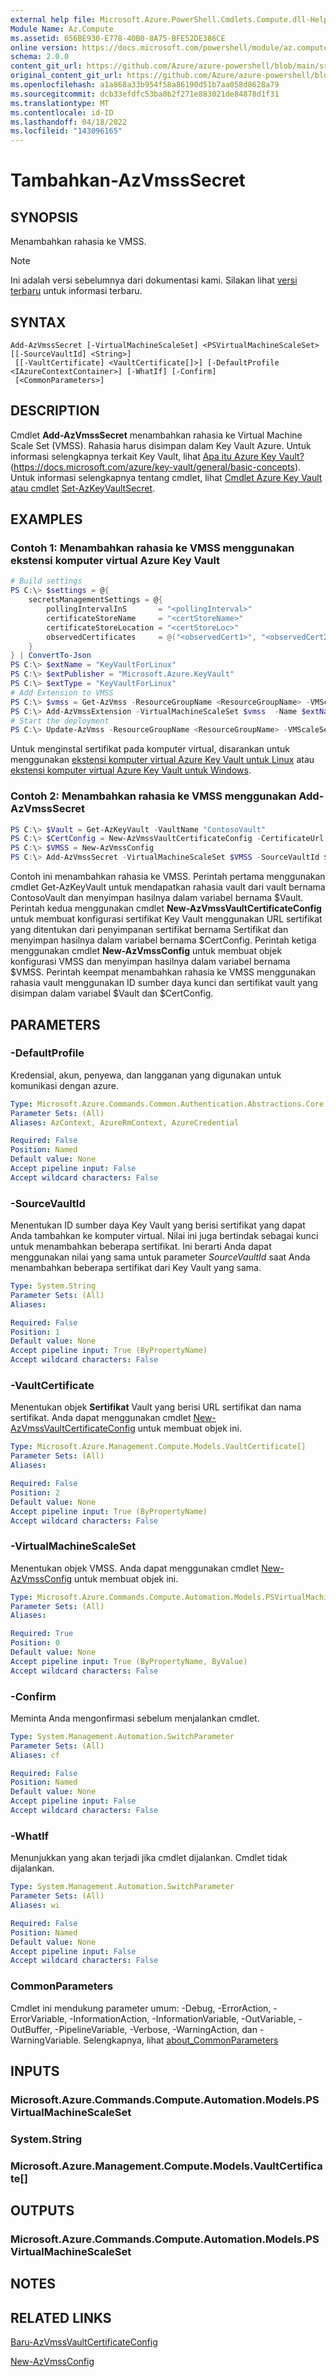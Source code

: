 ```yaml
---
external help file: Microsoft.Azure.PowerShell.Cmdlets.Compute.dll-Help.xml
Module Name: Az.Compute
ms.assetid: 656BE930-E778-40B0-8A75-BFE52DE386CE
online version: https://docs.microsoft.com/powershell/module/az.compute/add-azvmsssecret
schema: 2.0.0
content_git_url: https://github.com/Azure/azure-powershell/blob/main/src/Compute/Compute/help/Add-AzVmssSecret.md
original_content_git_url: https://github.com/Azure/azure-powershell/blob/main/src/Compute/Compute/help/Add-AzVmssSecret.md
ms.openlocfilehash: a1a868a33b954f58a86190d51b7aa058d8628a79
ms.sourcegitcommit: dcb33efdfc53ba0b2f271e883021de84878d1f31
ms.translationtype: MT
ms.contentlocale: id-ID
ms.lasthandoff: 04/18/2022
ms.locfileid: "143096165"
---
```

# Tambahkan-AzVmssSecret

## SYNOPSIS
Menambahkan rahasia ke VMSS.

> [!NOTE]
>Ini adalah versi sebelumnya dari dokumentasi kami. Silakan lihat [versi terbaru](/powershell/module/az.compute/add-azvmsssecret) untuk informasi terbaru.

## SYNTAX

```
Add-AzVmssSecret [-VirtualMachineScaleSet] <PSVirtualMachineScaleSet> [[-SourceVaultId] <String>]
 [[-VaultCertificate] <VaultCertificate[]>] [-DefaultProfile <IAzureContextContainer>] [-WhatIf] [-Confirm]
 [<CommonParameters>]
```

## DESCRIPTION
Cmdlet **Add-AzVmssSecret** menambahkan rahasia ke Virtual Machine Scale Set (VMSS).
Rahasia harus disimpan dalam Key Vault Azure.
Untuk informasi selengkapnya terkait Key Vault, lihat [Apa itu Azure Key Vault?](https://docs.microsoft.com/azure/key-vault/general/basic-concepts) (https://docs.microsoft.com/azure/key-vault/general/basic-concepts).
Untuk informasi selengkapnya tentang cmdlet, lihat [Cmdlet Azure Key Vault atau cmdlet](/powershell/module/az.keyvault) [Set-AzKeyVaultSecret](/powershell/module/az.keyvault/set-azkeyvaultsecret).

## EXAMPLES

### Contoh 1: Menambahkan rahasia ke VMSS menggunakan ekstensi komputer virtual Azure Key Vault

```powershell
# Build settings
PS C:\> $settings = @{
    secretsManagementSettings = @{
        pollingIntervalInS       = "<pollingInterval>"
        certificateStoreName     = "<certStoreName>"
        certificateStoreLocation = "<certStoreLoc>"
        observedCertificates     = @("<observedCert1>", "<observedCert2>")
    } 
} | ConvertTo-Json
PS C:\> $extName = "KeyVaultForLinux"
PS C:\> $extPublisher = "Microsoft.Azure.KeyVault"
PS C:\> $extType = "KeyVaultForLinux"
# Add Extension to VMSS
PS C:\> $vmss = Get-AzVmss -ResourceGroupName <ResourceGroupName> -VMScaleSetName <VmssName>
PS C:\> Add-AzVmssExtension -VirtualMachineScaleSet $vmss  -Name $extName -Publisher $extPublisher -Type $extType -TypeHandlerVersion "2.0" -Setting $settings
# Start the deployment
PS C:\> Update-AzVmss -ResourceGroupName <ResourceGroupName> -VMScaleSetName <VmssName> -VirtualMachineScaleSet $vmss
```

Untuk menginstal sertifikat pada komputer virtual, disarankan untuk menggunakan [ekstensi komputer virtual Azure Key Vault untuk Linux](https://docs.microsoft.com/azure/virtual-machines/extensions/key-vault-linux) atau [ekstensi komputer virtual Azure Key Vault untuk Windows](https://docs.microsoft.com/azure/virtual-machines/extensions/key-vault-windows). 

### Contoh 2: Menambahkan rahasia ke VMSS menggunakan Add-AzVmssSecret
```powershell
PS C:\> $Vault = Get-AzKeyVault -VaultName "ContosoVault"
PS C:\> $CertConfig = New-AzVmssVaultCertificateConfig -CertificateUrl "http://keyVaultName.vault.contoso.net/secrets/secretName/secretVersion" -CertificateStore "Certificates"
PS C:\> $VMSS = New-AzVmssConfig
PS C:\> Add-AzVmssSecret -VirtualMachineScaleSet $VMSS -SourceVaultId $Vault.ResourceId -VaultCertificate $CertConfig
```

Contoh ini menambahkan rahasia ke VMSS.
Perintah pertama menggunakan cmdlet Get-AzKeyVault untuk mendapatkan rahasia vault dari vault bernama ContosoVault dan menyimpan hasilnya dalam variabel bernama $Vault.
Perintah kedua menggunakan cmdlet **New-AzVmssVaultCertificateConfig** untuk membuat konfigurasi sertifikat Key Vault menggunakan URL sertifikat yang ditentukan dari penyimpanan sertifikat bernama Sertifikat dan menyimpan hasilnya dalam variabel bernama $CertConfig.
Perintah ketiga menggunakan cmdlet **New-AzVmssConfig** untuk membuat objek konfigurasi VMSS dan menyimpan hasilnya dalam variabel bernama $VMSS.
Perintah keempat menambahkan rahasia ke VMSS menggunakan rahasia vault menggunakan ID sumber daya kunci dan sertifikat vault yang disimpan dalam variabel $Vault dan $CertConfig.

## PARAMETERS

### -DefaultProfile
Kredensial, akun, penyewa, dan langganan yang digunakan untuk komunikasi dengan azure.

```yaml
Type: Microsoft.Azure.Commands.Common.Authentication.Abstractions.Core.IAzureContextContainer
Parameter Sets: (All)
Aliases: AzContext, AzureRmContext, AzureCredential

Required: False
Position: Named
Default value: None
Accept pipeline input: False
Accept wildcard characters: False
```

### -SourceVaultId
Menentukan ID sumber daya Key Vault yang berisi sertifikat yang dapat Anda tambahkan ke komputer virtual.
Nilai ini juga bertindak sebagai kunci untuk menambahkan beberapa sertifikat.
Ini berarti Anda dapat menggunakan nilai yang sama untuk parameter *SourceVaultId* saat Anda menambahkan beberapa sertifikat dari Key Vault yang sama.

```yaml
Type: System.String
Parameter Sets: (All)
Aliases:

Required: False
Position: 1
Default value: None
Accept pipeline input: True (ByPropertyName)
Accept wildcard characters: False
```

### -VaultCertificate
Menentukan objek **Sertifikat** Vault yang berisi URL sertifikat dan nama sertifikat.
Anda dapat menggunakan cmdlet [New-AzVmssVaultCertificateConfig](./New-AzVmssVaultCertificateConfig.md) untuk membuat objek ini.

```yaml
Type: Microsoft.Azure.Management.Compute.Models.VaultCertificate[]
Parameter Sets: (All)
Aliases:

Required: False
Position: 2
Default value: None
Accept pipeline input: True (ByPropertyName)
Accept wildcard characters: False
```

### -VirtualMachineScaleSet
Menentukan objek VMSS.
Anda dapat menggunakan cmdlet [New-AzVmssConfig](./New-AzVmssConfig.md) untuk membuat objek ini.

```yaml
Type: Microsoft.Azure.Commands.Compute.Automation.Models.PSVirtualMachineScaleSet
Parameter Sets: (All)
Aliases:

Required: True
Position: 0
Default value: None
Accept pipeline input: True (ByPropertyName, ByValue)
Accept wildcard characters: False
```

### -Confirm
Meminta Anda mengonfirmasi sebelum menjalankan cmdlet.

```yaml
Type: System.Management.Automation.SwitchParameter
Parameter Sets: (All)
Aliases: cf

Required: False
Position: Named
Default value: None
Accept pipeline input: False
Accept wildcard characters: False
```

### -WhatIf
Menunjukkan yang akan terjadi jika cmdlet dijalankan. Cmdlet tidak dijalankan.

```yaml
Type: System.Management.Automation.SwitchParameter
Parameter Sets: (All)
Aliases: wi

Required: False
Position: Named
Default value: None
Accept pipeline input: False
Accept wildcard characters: False
```

### CommonParameters
Cmdlet ini mendukung parameter umum: -Debug, -ErrorAction, -ErrorVariable, -InformationAction, -InformationVariable, -OutVariable, -OutBuffer, -PipelineVariable, -Verbose, -WarningAction, dan -WarningVariable. Selengkapnya, lihat [about_CommonParameters](http://go.microsoft.com/fwlink/?LinkID=113216)

## INPUTS

### Microsoft.Azure.Commands.Compute.Automation.Models.PSVirtualMachineScaleSet

### System.String

### Microsoft.Azure.Management.Compute.Models.VaultCertificate[]

## OUTPUTS

### Microsoft.Azure.Commands.Compute.Automation.Models.PSVirtualMachineScaleSet

## NOTES

## RELATED LINKS

[Baru-AzVmssVaultCertificateConfig](./New-AzVmssVaultCertificateConfig.md)

[New-AzVmssConfig](./New-AzVmssConfig.md)
